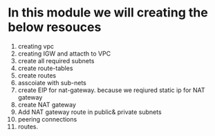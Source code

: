 # In this module we will creating the below resouces

1. creating vpc
2. creating IGW and attacth to VPC
3. create all required subnets
4. create route-tables
5. create routes
6. asscoiate with sub-nets
7. create EIP for nat-gateway. because we reqiured static ip for NAT gateway
8. create NAT gateway
9. Add NAT gateway route in public& private subnets
10. peering connections
11. routes.